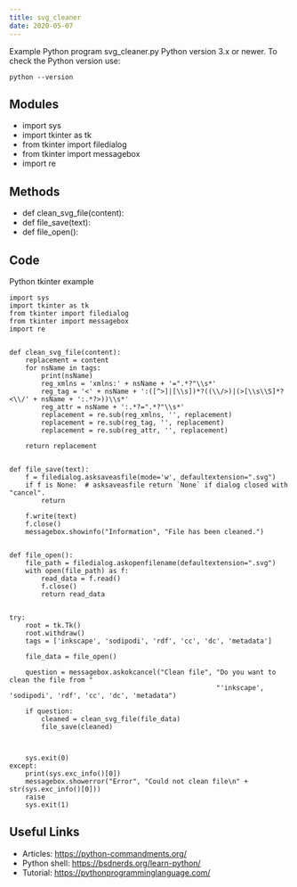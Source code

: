 ```yaml
---
title: svg_cleaner
date: 2020-05-07
---
```

Example Python program svg_cleaner.py
Python version 3.x or newer.
To check the Python version use:

    python --version

## Modules

* import sys
* import tkinter as tk
* from tkinter import filedialog
* from tkinter import messagebox
* import re

## Methods

* def clean_svg_file(content):
* def file_save(text):
* def file_open():

## Code

Python tkinter example

    import sys
    import tkinter as tk
    from tkinter import filedialog
    from tkinter import messagebox
    import re
    
    
    def clean_svg_file(content):
        replacement = content
        for nsName in tags:
            print(nsName)
            reg_xmlns = 'xmlns:' + nsName + '=".*?"\\s*'
            reg_tag = '<' + nsName + ':([^>]|[\\s])*?((\\/>)|(>[\\s\\S]*?<\\/' + nsName + ':.*?>))\\s*'
            reg_attr = nsName + ':.*?=".*?"\\s*'
            replacement = re.sub(reg_xmlns, '', replacement)
            replacement = re.sub(reg_tag, '', replacement)
            replacement = re.sub(reg_attr, '', replacement)
    
        return replacement
    
    
    def file_save(text):
        f = filedialog.asksaveasfile(mode='w', defaultextension=".svg")
        if f is None:  # asksaveasfile return `None` if dialog closed with "cancel".
            return
    
        f.write(text)
        f.close()
        messagebox.showinfo("Information", "File has been cleaned.")
    
    
    def file_open():
        file_path = filedialog.askopenfilename(defaultextension=".svg")
        with open(file_path) as f:
            read_data = f.read()
            f.close()
            return read_data
    
    
    try:
        root = tk.Tk()
        root.withdraw()
        tags = ['inkscape', 'sodipodi', 'rdf', 'cc', 'dc', 'metadata']
    
        file_data = file_open()
    
        question = messagebox.askokcancel("Clean file", "Do you want to clean the file from "
                                                        "'inkscape', 'sodipodi', 'rdf', 'cc', 'dc', 'metadata")
    
        if question:
            cleaned = clean_svg_file(file_data)
            file_save(cleaned)
    
    
    
        sys.exit(0)
    except:
        print(sys.exc_info()[0])
        messagebox.showerror("Error", "Could not clean file\n" + str(sys.exc_info()[0]))
        raise
        sys.exit(1)
    

## Useful Links

- Articles: https://python-commandments.org/
- Python shell: https://bsdnerds.org/learn-python/
- Tutorial: https://pythonprogramminglanguage.com/
